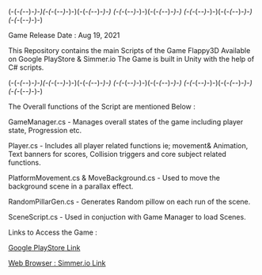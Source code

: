 (-(-_(-_-)_-)-)(-(-_(-_-)_-)-)(-(-_(-_-)_-)-) (-(-_(-_-)_-)-)(-(-_(-_-)_-)-) (-(-_(-_-)_-)-)(-(-_(-_-)_-)-) (-(-_(-_-)_-)-)

Game Release Date : Aug 19, 2021

This Repository contains the main Scripts of the Game Flappy3D Available on Google PlayStore & Simmer.io
The Game is built in Unity with the help of C# scripts.

(-(-_(-_-)_-)-)(-(-_(-_-)_-)-)(-(-_(-_-)_-)-) (-(-_(-_-)_-)-)(-(-_(-_-)_-)-) (-(-_(-_-)_-)-)(-(-_(-_-)_-)-) (-(-_(-_-)_-)-)

The Overall functions of the Script are mentioned Below :


GameManager.cs - Manages overall states of the game including player state, Progression etc.

Player.cs - Includes all player related functions ie; movement& Animation, Text banners for scores, Collision triggers and core subject related functions.

PlatformMovement.cs & MoveBackground.cs - Used to move the background scene in a parallax effect.

RandomPillarGen.cs - Generates Random pillow on each run of the scene.

SceneScript.cs - Used in conjuction with Game Manager to load Scenes.



Links to Access the Game :

[Google PlayStore Link](https://play.google.com/store/apps/details?id=com.MunazirsIndieGames.flappy3D&hl=en_US&gl=US)

[Web Browser : Simmer.io Link](https://simmer.io/@mdougg/flappy3d)
